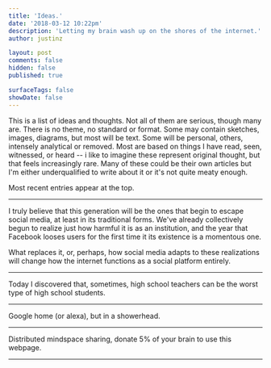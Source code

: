 ```yaml
---
title: 'Ideas.'
date: '2018-03-12 10:22pm'
description: 'Letting my brain wash up on the shores of the internet.'
author: justinz	

layout: post
comments: false
hidden: false
published: true

surfaceTags: false
showDate: false
---
```


This is a list of ideas and thoughts. Not all of them are serious, though many are. There is no theme, no standard or format. Some may contain sketches, images, diagrams, but most will be text. Some will be personal, others, intensely analytical or removed. Most are based on things I have read, seen, witnessed, or heard -- i like to imagine these represent original thought, but that feels increasingly rare. Many of these could be their own articles but I'm either underqualified to write about it or it's not quite meaty enough.

Most recent entries appear at the top.

***
I truly believe that this generation will be the ones that begin to escape social media, at least in its traditional forms. We've already collectively begun to realize just how harmful it is as an institution, and the year that Facebook looses users for the first time it its existence is a momentous one.

What replaces it, or, perhaps, how social media adapts to these realizations will change how the internet functions as a social platform entirely.

***
Today I discovered that, sometimes, high school teachers can be the worst type of high school students. 

***
Google home (or alexa), but in a showerhead. 

***

Distributed mindspace sharing, donate 5% of your brain to use this webpage.

***

